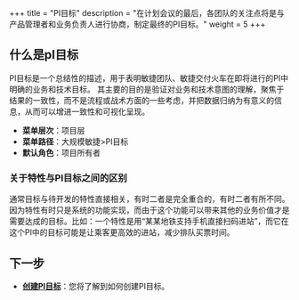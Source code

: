 +++
title = "PI目标"
description = "在计划会议的最后，各团队的关注点将是与产品管理者和业务负责人进行协商，制定最终的PI目标。"
weight = 5
+++

## 什么是pI目标

PI目标是一个总结性的描述，用于表明敏捷团队、敏捷交付火车在即将进行的PI中明确的业务和技术目标。
其主要的目的是验证对业务和技术意图的理解，聚焦于结果的一致性，而不是流程或战术方面的一些考虑，并把数据归纳为有意义的信息，从而可以增进一致性和可视化呈现。

- **菜单层次**：项目层
- **菜单路径**：大规模敏捷>PI目标
- **默认角色**：项目所有者

### 关于特性与PI目标之间的区别
通常目标与待开发的特性直接相关，有时二者是完全重合的，有时二者有所不同。因为特性有时只是系统的功能实现，而由于这个功能可以带来其他的业务价值才是需要达成的目标。比如：一个特性是用“某某地铁支持手机直接扫码进站”，而它在这个PI中的目标可能是让乘客更高效的进站，减少排队买票时间。


## 下一步

- [**创建PI目标**](../pi-objective/create-piobjective)：您将了解到如何创建PI目标。




